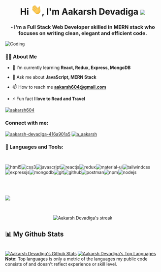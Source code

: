 <h1 align="center">Hi <img src="https://raw.githubusercontent.com/ABSphreak/ABSphreak/master/gifs/Hi.gif" width="35">, I'm Aakarsh Devadiga  <img src="https://camo.githubusercontent.com/d3359cb00ab0b5ed8f2e1fe3fceb4fbaf3b614340f8c0db99c17b9f50b351770/68747470733a2f2f656d6f6a69732e736c61636b6d6f6a69732e636f6d2f656d6f6a69732f696d616765732f313533313834393433302f343234362f626c6f622d73756e676c61737365732e6769663f31353331383439343330" width="35"></h1>
<h3 align="center">- I'm a Full Stack Web Developer skilled in MERN stack who focuses on writing clean, elegant and efficient code.</h3>
<img alt="Coding" src="https://cdn.dribbble.com/users/1162077/screenshots/5403918/focus-animation.gif" width="400"/>

<h3> 🙋‍♂️ About Me </h3>

- 🌱 I’m currently learning **React, Redux, Express, MongoDB**

- 💬 Ask me about **JavaScript, MERN Stack**

- 📫 How to reach me **aakarsh604@gmail.com**

- ⚡ Fun fact **I love to Read and Travel**

<p align="left"> <a href="https://github.com/ryo-ma/github-profile-trophy"><img src="https://github-profile-trophy.vercel.app/?username=aakarsh604" alt="aakarsh604" /></a> </p>

<h3 align="left">Connect with me:</h3>
<p align="left">
<a href="https://linkedin.com/in/aakarsh-devadiga-416a901a5" target="blank"><img align="center" src="https://raw.githubusercontent.com/rahuldkjain/github-profile-readme-generator/master/src/images/icons/Social/linked-in-alt.svg" alt="aakarsh-devadiga-416a901a5" height="30" width="40" /></a>
<a href="https://instagram.com/a_aakarsh" target="blank"><img align="center" src="https://raw.githubusercontent.com/rahuldkjain/github-profile-readme-generator/master/src/images/icons/Social/instagram.svg" alt="a_aakarsh" height="30" width="40" /></a>
</p>

<h3 align="left">🚀 Languages and Tools:</h3>
<br/>
<p>
<img src="https://img.shields.io/badge/html5-%23E34F26.svg?style=for-the-badge&logo=html5&logoColor=white" align="left" alt="html5">
<img src = "https://img.shields.io/badge/css3-%231572B6.svg?style=for-the-badge&logo=css3&logoColor=white" align="left" alt="css3">
<img src ="https://img.shields.io/badge/javascript-%23323330.svg?style=for-the-badge&logo=javascript&logoColor=%23F7DF1E" align="left" alt="javascript">
<img src="https://img.shields.io/badge/React-20232A?style=for-the-badge&logo=react&logoColor=61DAFB"  align="left" alt="reactjs" />
<img src="https://img.shields.io/badge/Redux-593D88?style=for-the-badge&logo=redux&logoColor=white"  align="left" alt="redux" />
<img src="https://img.shields.io/badge/Material%20UI-007FFF?style=for-the-badge&logo=mui&logoColor=white"  align="left" alt="material-ui"/>
<img src = "https://img.shields.io/badge/tailwindcss-%2338B2AC.svg?style=for-the-badge&logo=tailwind-css&logoColor=white" align="left" alt="tailwindcss">
<img src="https://img.shields.io/badge/Node.js-339933?style=for-the-badge&logo=nodedotjs&logoColor=white" alt="nodejs" />
<img src="https://img.shields.io/badge/Express.js-000000?style=for-the-badge&logo=express&logoColor=white" align="left" alt="expressjs"/>
<img src="https://img.shields.io/badge/MongoDB-4EA94B?style=for-the-badge&logo=mongodb&logoColor=white" align="left" alt="mongodb"/>
 <img src="https://img.shields.io/badge/Git-f44d27?style=for-the-badge&logo=git&logoColor=white"  align="left" alt="git"/>
<img src="https://img.shields.io/badge/GitHub-100000?style=for-the-badge&logo=github&logoColor=white"  align="left" alt="github"/>
<img src ="https://img.shields.io/badge/Postman-FF6C37?style=for-the-badge&logo=postman&logoColor=white" align="left" alt="postman">
<img src = "https://img.shields.io/badge/NPM-%23000000.svg?style=for-the-badge&logo=npm&logoColor=white" align="left" alt="npm">
</p>
<br/>
<br/>
<br/>
<img src="https://user-images.githubusercontent.com/82999542/132934744-131c1891-4a4f-4e88-a64a-36720ad7470b.png" align="center">

<br />
<br />
<br/>

<!--
<p><img align="left" src="https://github-readme-stats.vercel.app/api/top-langs?username=aakarsh604&show_icons=true&locale=en&layout=compact" alt="aakarsh604" /></p>
<br/>
<p>&nbsp;<img align="center" src="https://github-readme-stats.vercel.app/api?username=aakarsh604&show_icons=true&locale=en" alt="aakarsh604" /></p>
<br/>
<p><img align="center" src="https://github-readme-streak-stats.herokuapp.com/?user=aakarsh604&" alt="aakarsh604" /></p>
-->

<p align="center">
    <a href="https://github.com/aakarsh604/github-readme-streak-stats">
        <img title="🔥 Get streak stats for your profile at git.io/streak-stats" alt="Aakarsh Devadiga's streak" src="https://github-readme-streak-stats.herokuapp.com/?user=aakarsh604&theme=black-ice&hide_border=true&stroke=0000&background=060A0CD0"/>
    </a>
</p>

## 📊 My Github Stats

  <br/>
    <a href="https://github.com/aakarsh604/github-readme-stats"><img alt="Aakarsh Devadiga's Github Stats" src="https://github-readme-stats.vercel.app/api?username=aakarsh604&show_icons=true&count_private=true&theme=react&hide_border=true&bg_color=0D1117" /></a>
  <a href="https://github.com/aakarsh604/github-readme-stats"><img alt="Aakarsh Devadiga's Top Languages" src="https://github-readme-stats.vercel.app/api/top-langs/?username=aakarsh604&langs_count=8&count_private=true&layout=compact&theme=react&hide_border=true&bg_color=0D1117" /></a>
  <br/>
  <b>Note:</b> Top languages is only a metric of the languages my public code consists of and doesn't reflect experience or skill level.


<br/>
<br/>
